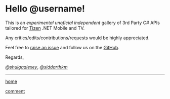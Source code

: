 Hello @username!
================

This is an *experimental* *unoficial* *independent* gallery of 3rd Party C# APIs tailored for [Tizen](https://www.tizen.org/) .NET Mobile and TV.

Any critics/edits/contributions/requests would be highly appreciated.

Feel free to [raise an issue](https://github.com/shulgaalexey/gallery-dotnet-sdk-tizen/issues/new) and follow us on the [GitHub](https://github.com/shulgaalexey/gallery-dotnet-sdk-tizen).


Regards,

*[@shulgaalexey](https://github.com/shulgaalexey)*, *[@siddarthkm](https://github.com/siddarthkm)*



---------------------


[home](https://shulgaalexey.github.io/gallery-dotnet-sdk-tizen/)

[comment](https://github.com/shulgaalexey/gallery-dotnet-sdk-tizen/issues/new)
